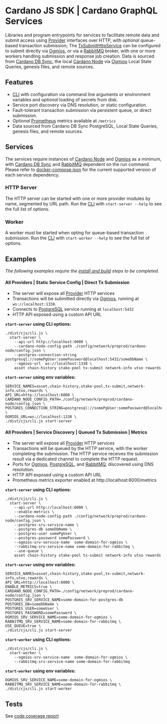 # Cardano JS SDK | Cardano GraphQL Services
Libraries and program entrypoints for services to facilitate remote data and submit access using 
[Provider] interfaces over HTTP, with _optional_ queue-based transaction submission; The 
[TxSubmitHttpService] can be configured to submit directly via [Ogmios], or via a [RabbitMQ] broker,
with one or more workers handling submission and response job creation. Data is sourced from 
[Cardano DB Sync], the local [Cardano Node] via [Ogmios] Local State Queries, genesis files, and 
remote sources.

## Features
- [CLI] with configuration via command line arguments or environment variables and _optional_ loading of secrets from disk.
- Service port discovery via DNS resolution, or static configuration.
- Fault-tolerant transaction submission via persistent queue, or direct submission.
- _Optional_ [Prometheus] metrics available at `/metrics`
- Data sourced from Cardano DB Sync PostgreSQL, Local State Queries, genesis files, and remote 
  sources.

## Services

The services require instances of [Cardano Node] and [Ogmios] as a minimum, with 
[Cardano DB Sync] and [RabbitMQ] dependent on the run command. Please refer to
[docker-compose.json](./docker-compose.yml) for the current supported version of each service 
dependency.

### HTTP Server
The HTTP server can be started with one or more provider modules by name, segmented by URL path. 
Run the [CLI] with `start-server --help` to see the full list of options.

### Worker
A worker must be started when opting for queue-based transaction submission.
Run the [CLI] with `start-worker --help` to see the full list of options.


## Examples

_The following examples require the [install and build] steps to be completed._

#### All Providers | Static Service Config | Direct Tx Submission

- The server will expose all [Provider] HTTP services
- Transactions will be submitted directly via [Ogmios], running at `ws://localhost:1338`.
- Connects to [PostgreSQL] service running at `localhost:5432`
- HTTP API exposed using a custom API URL

**`start-server` using CLI options:**
``` console
./dist/cjs/cli.js \
  start-server \
    --api-url http://localhost:6000 \
    --cardano-node-config-path ./config/network/preprod/cardano-node/config.json \
    --postgres-connection-string postgresql://somePgUser:somePassword@localhost:5432/someDbName \
    --ogmios-url  ws://localhost:1338 \
    asset chain-history stake-pool tx-submit network-info utxo rewards
```

**`start-server` using env variables:**
``` console
SERVICE_NAMES=asset,chain-history,stake-pool,tx-submit,network-info,utxo,rewards \
API_URL=http://localhost:6000 \
CARDANO_NODE_CONFIG_PATH=./config/network/preprod/cardano-node/config.json \
POSTGRES_CONNECTION_STRING=postgresql://somePgUser:somePassword@localhost:5432/someDbName \
OGMIOS_URL=ws://localhost:1338 \
./dist/cjs/cli.js start-server
```

#### All Providers | Service Discovery | Queued Tx Submission | Metrics

- The server will expose all [Provider] HTTP services
- Transactions will be queued by the HTTP service, with the worker completing the
  submission. The HTTP service receives the submission result via a dedicated channel to
  complete the HTTP request.
- Ports for [Ogmios], [PostgreSQL], and [RabbitMQ], discovered using DNS resolution.
- HTTP API exposed using a custom API URL
- Prometheus metrics exporter enabled at http://localhost:6000/metrics

**`start-server` using CLI options:**
``` console
./dist/cjs/cli.js \
  start-server \
    --api-url http://localhost:6000 \
    --enable-metrics \
    --cardano-node-config-path ./config/network/preprod/cardano-node/config.json \
    --postgres-srv-service-name \
    --postgres-db someDbName \
    --postgres-user somePgUser \
    --postgres-password somePassword \
    --ogmios-srv-service-name  some-domain-for-ogmios \
    --rabbitmq-srv-service-name some-domain-for-rabbitmq \
    --use-queue \
    asset chain-history stake-pool tx-submit network-info utxo rewards
```

**`start-server` using env variables:**
``` console
SERVICE_NAMES=asset,chain-history,stake-pool,tx-submit,network-info,utxo,rewards \
API_URL=http://localhost:6000 \
ENABLE_METRICS=true \
CARDANO_NODE_CONFIG_PATH=./config/network/preprod/cardano-node/config.json \
POSTGRES_SRV_SERVICE_NAME=some-domain-for-postgres-db
POSTGRES_DB=someDbName \
POSTGRES_USER=someUser \
POSTGRES_PASSWORD=somePassword \
OGMIOS_SRV_SERVICE_NAME=some-domain-for-ogmios \
RABBITMQ_SRV_SERVICE_NAME=some-domain-for-rabbitmq \
USE_QUEUE=true \
./dist/cjs/cli.js start-server
```

**`start-worker` using CLI options:**
``` console
./dist/cjs/cli.js \
  start-worker \
    --ogmios-srv-service-name  some-domain-for-ogmios \
    --rabbitmq-srv-service-name some-domain-for-rabbitmq
```

**`start-worker` using env variables:**
``` console
OGMIOS_SRV_SERVICE_NAME=some-domain-for-ogmios \
RABBITMQ_SRV_SERVICE_NAME=some-domain-for-rabbitmq \
./dist/cjs/cli.js start-worker
```

## Tests

See [code coverage report]

[Cardano DB Sync]: https://github.com/input-output-hk/cardano-db-sync
[Cardano Node]: https://github.com/input-output-hk/cardano-node
[code coverage report]: https://input-output-hk.github.io/cardano-js-sdk/coverage/cardano-services
[CLI]: ./src/cli.ts
[Ogmios]: https://ogmios.dev/
[install and build]: ../../README.md#install-and-build
[PostgreSQL]: https://www.postgresql.org/
[Prometheus]: https://prometheus.io/
[Provider]: ../core/src/Provider
[RabbitMQ]: https://www.rabbitmq.com/
[TxSubmitHttpService]: ./src/TxSubmit/TxSubmitHttpService.ts
